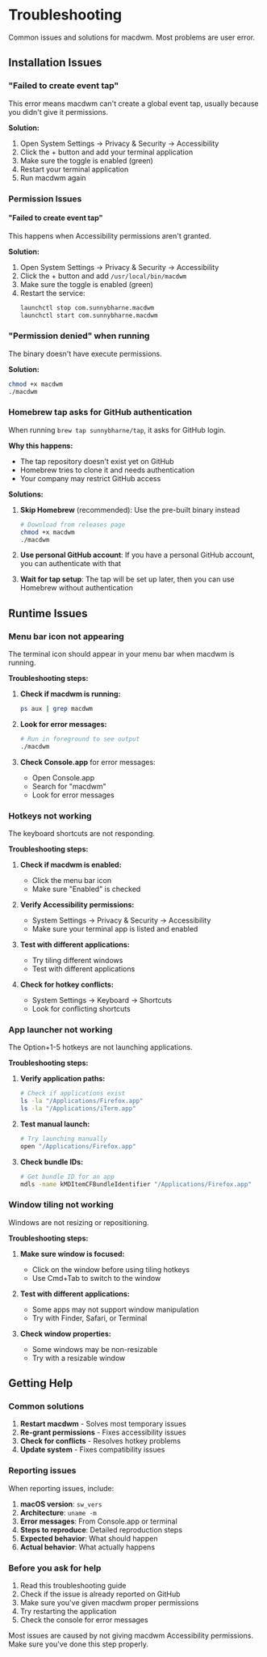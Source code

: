 # Troubleshooting

Common issues and solutions for macdwm. Most problems are user error.

## Installation Issues

### "Failed to create event tap"
This error means macdwm can't create a global event tap, usually because you didn't give it permissions.

**Solution:**
1. Open System Settings → Privacy & Security → Accessibility
2. Click the + button and add your terminal application
3. Make sure the toggle is enabled (green)
4. Restart your terminal application
5. Run macdwm again

### Permission Issues

#### "Failed to create event tap"
This happens when Accessibility permissions aren't granted.

**Solution:**
1. Open System Settings → Privacy & Security → Accessibility
2. Click the + button and add `/usr/local/bin/macdwm`
3. Make sure the toggle is enabled (green)
4. Restart the service:
   ```bash
   launchctl stop com.sunnybharne.macdwm
   launchctl start com.sunnybharne.macdwm
   ```

### "Permission denied" when running
The binary doesn't have execute permissions.

**Solution:**
```bash
chmod +x macdwm
./macdwm
```

### Homebrew tap asks for GitHub authentication
When running `brew tap sunnybharne/tap`, it asks for GitHub login.

**Why this happens:**
- The tap repository doesn't exist yet on GitHub
- Homebrew tries to clone it and needs authentication
- Your company may restrict GitHub access

**Solutions:**
1. **Skip Homebrew** (recommended): Use the pre-built binary instead
   ```bash
   # Download from releases page
   chmod +x macdwm
   ./macdwm
   ```

2. **Use personal GitHub account**: If you have a personal GitHub account, you can authenticate with that

3. **Wait for tap setup**: The tap will be set up later, then you can use Homebrew without authentication

## Runtime Issues

### Menu bar icon not appearing
The terminal icon should appear in your menu bar when macdwm is running.

**Troubleshooting steps:**
1. **Check if macdwm is running:**
   ```bash
   ps aux | grep macdwm
   ```

2. **Look for error messages:**
   ```bash
   # Run in foreground to see output
   ./macdwm
   ```

3. **Check Console.app** for error messages:
   - Open Console.app
   - Search for "macdwm"
   - Look for error messages

### Hotkeys not working
The keyboard shortcuts are not responding.

**Troubleshooting steps:**
1. **Check if macdwm is enabled:**
   - Click the menu bar icon
   - Make sure "Enabled" is checked

2. **Verify Accessibility permissions:**
   - System Settings → Privacy & Security → Accessibility
   - Make sure your terminal app is listed and enabled

3. **Test with different applications:**
   - Try tiling different windows
   - Test with different applications

4. **Check for hotkey conflicts:**
   - System Settings → Keyboard → Shortcuts
   - Look for conflicting shortcuts

### App launcher not working
The Option+1-5 hotkeys are not launching applications.

**Troubleshooting steps:**
1. **Verify application paths:**
   ```bash
   # Check if applications exist
   ls -la "/Applications/Firefox.app"
   ls -la "/Applications/iTerm.app"
   ```

2. **Test manual launch:**
   ```bash
   # Try launching manually
   open "/Applications/Firefox.app"
   ```

3. **Check bundle IDs:**
   ```bash
   # Get bundle ID for an app
   mdls -name kMDItemCFBundleIdentifier "/Applications/Firefox.app"
   ```

### Window tiling not working
Windows are not resizing or repositioning.

**Troubleshooting steps:**
1. **Make sure window is focused:**
   - Click on the window before using tiling hotkeys
   - Use Cmd+Tab to switch to the window

2. **Test with different applications:**
   - Some apps may not support window manipulation
   - Try with Finder, Safari, or Terminal

3. **Check window properties:**
   - Some windows may be non-resizable
   - Try with a resizable window


## Getting Help

### Common solutions
1. **Restart macdwm** - Solves most temporary issues
2. **Re-grant permissions** - Fixes accessibility issues
3. **Check for conflicts** - Resolves hotkey problems
4. **Update system** - Fixes compatibility issues

### Reporting issues
When reporting issues, include:

1. **macOS version**: `sw_vers`
2. **Architecture**: `uname -m`
3. **Error messages**: From Console.app or terminal
4. **Steps to reproduce**: Detailed reproduction steps
5. **Expected behavior**: What should happen
6. **Actual behavior**: What actually happens

### Before you ask for help
1. Read this troubleshooting guide
2. Check if the issue is already reported on GitHub
3. Make sure you've given macdwm proper permissions
4. Try restarting the application
5. Check the console for error messages

Most issues are caused by not giving macdwm Accessibility permissions. Make sure you've done this step properly.